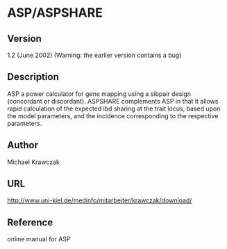 # ASP/ASPSHARE

## Version
1.2 (June 2002) (Warning: the earlier version contains a bug)

## Description
ASP a power calculator for gene mapping using a sibpair design (concordant or discordant). ASPSHARE complements ASP in that it allows rapid calculation of the expected ibd sharing at the trait locus, based upon the model parameters, and the incidence corresponding to the respective parameters.

## Author
Michael Krawczak

## URL
http://www.uni-kiel.de/medinfo/mitarbeiter/krawczak/download/

## Reference
online manual for ASP